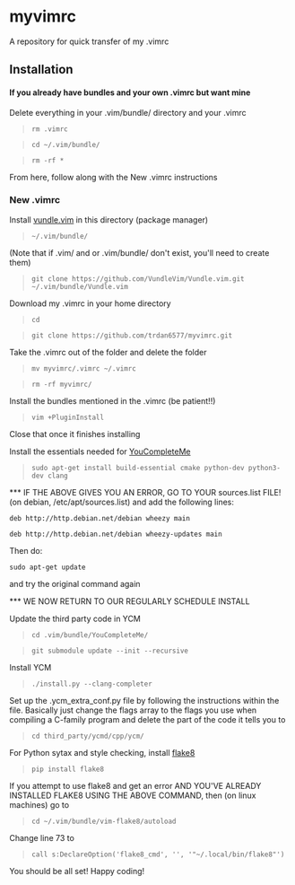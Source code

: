 # myvimrc
A repository for quick transfer of my .vimrc

## Installation

#### If you already have bundles and your own .vimrc but want mine
Delete everything in your .vim/bundle/ directory and your .vimrc

> `rm .vimrc`

> `cd ~/.vim/bundle/`

> `rm -rf *`

From here, follow along with the New .vimrc instructions

### New .vimrc

Install [vundle.vim](https://github.com/VundleVim/Vundle.vim) in this directory (package manager)

> `~/.vim/bundle/`

(Note that if .vim/ and or .vim/bundle/ don't exist, you'll need to create them)

> `git clone https://github.com/VundleVim/Vundle.vim.git ~/.vim/bundle/Vundle.vim`

Download my .vimrc in your home directory

> `cd`

> `git clone https://github.com/trdan6577/myvimrc.git`

Take the .vimrc out of the folder and delete the folder

> `mv myvimrc/.vimrc ~/.vimrc`

> `rm -rf myvimrc/`

Install the bundles mentioned in the .vimrc (be patient!!)

> `vim +PluginInstall`

Close that once it finishes installing

Install the essentials needed for [YouCompleteMe](https://github.com/Valloric/YouCompleteMe)

> `sudo apt-get install build-essential cmake python-dev python3-dev clang`

*** IF THE ABOVE GIVES YOU AN ERROR, GO TO YOUR sources.list FILE! (on debian, /etc/apt/sources.list)
and add the following lines:

`deb http://http.debian.net/debian wheezy main`

`deb http://http.debian.net/debian wheezy-updates main`

Then do:

`sudo apt-get update`

and try the original command again

*** WE NOW RETURN TO OUR REGULARLY SCHEDULE INSTALL

Update the third party code in YCM

> `cd .vim/bundle/YouCompleteMe/`

> `git submodule update --init --recursive`

Install YCM

> `./install.py --clang-completer`

Set up the .ycm_extra_conf.py file by following the instructions within the file.
Basically just change the flags array to the flags you use when compiling a
C-family program and delete the part of the code it tells you to

> `cd third_party/ycmd/cpp/ycm/`

For Python sytax and style checking, install [flake8](https://pypi.python.org/pypi/flake8/)

> `pip install flake8`

If you attempt to use flake8 and get an error AND YOU'VE ALREADY INSTALLED FLAKE8 USING THE ABOVE COMMAND, then (on linux machines) go to

> `cd ~/.vim/bundle/vim-flake8/autoload`

Change line 73 to

> `call s:DeclareOption('flake8_cmd', '', '"~/.local/bin/flake8"')`

You should be all set! Happy coding!
